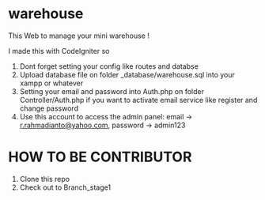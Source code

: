 # warehouse
This Web to manage your mini warehouse !

I made this with CodeIgniter so
1. Dont forget setting your config like routes and databse
2. Upload database file on folder _database/warehouse.sql into your xampp or whatever
3. Setting your email and password into Auth.php on folder Controller/Auth.php if you want to activate email service like register and change password
4. Use this account to access the admin panel: email -> r.rahmadianto@yahoo.com, password -> admin123

# HOW TO BE CONTRIBUTOR
1. Clone this repo
2. Check out to Branch_stage1
